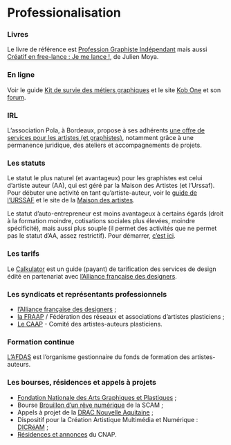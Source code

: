 # Professionalisation

### Livres
Le livre de référence est [Profession Graphiste Indépendant](http://www.profession-graphiste-independant.com/) mais aussi [Créatif en free-lance : Je me lance !](http://www.creatif-freelance.com/), de Julien Moya.

### En ligne 
Voir le guide [Kit de survie des métiers graphiques](http://kitdesurvie.metiers-graphiques.fr/) et le site [Kob One](https://www.kob-one.com/) et son [forum](https://www.kob-one.com/forum/).

### IRL 
L’association Pola, à Bordeaux, propose à ses adhérents [une offre de services pour les artistes (et graphistes)](https://pola.fr/ressources-pro/), notamment grâce à une permanence juridique, des ateliers et accompagnements de projets.

### Les statuts 
Le statut le plus naturel (et avantageux) pour les graphistes est celui d’artiste auteur (AA), qui est géré par la Maison des Artistes (et l’Urssaf). Pour débuter une activité en tant qu’artiste-auteur, voir le [guide de l’URSSAF](https://www.urssaf.fr/portail/home/espaces-dedies/artistes-auteurs-diffuseurs-comm/vous-etes-artiste-auteur/debuter-votre-activite.html) et le site de la [Maison des artistes](http://www.secu-artistes-auteurs.fr).

Le statut d’auto-entrepreneur est moins avantageux à certains égards (droit à la formation moindre, cotisations sociales plus élevées, moindre spécificité), mais aussi plus souple (il permet des activités que ne permet pas le statut d’AA, assez restrictif).
Pour démarrer, [c’est ici](https://www.autoentrepreneur.urssaf.fr/portail/accueil/creer-mon-auto-entreprise.html).

### Les tarifs 
Le [Calkulator](https://www.calkulator.com/fr/accueil/) est un guide (payant) de tarification des services de design édité en partenariat avec [l’Alliance française des designers](http://www.alliance-francaise-des-designers.org/).

### Les syndicats et représentants professionnels 
* [l’Alliance française des designers](http://www.alliance-francaise-des-designers.org/) ;
* [la FRAAP](http://fraap.org) / Fédération des réseaux et associations d’artistes plasticiens ;
* [Le CAAP](http://caap.asso.fr) - Comité des artistes-auteurs plasticiens.

### Formation continue 
[L’AFDAS](https://www.afdas.com/) est l’organisme gestionnaire du fonds de formation des artistes-auteurs.

### Les bourses, résidences et appels à projets 
* [Fondation Nationale des Arts Graphiques et Plastiques](http://fnagp.fr) ;
* Bourse [Brouillon d’un rêve numérique](http://www.scam.fr/Brouillon-dun-reve) de la SCAM ;
* Appels à projet de la [DRAC Nouvelle Aquitaine]( https://www.culture.gouv.fr/Regions/DRAC-Nouvelle-Aquitaine/Appels-a-projets-et-a-candidatures) ;
* Dispositif pour la Création Artistique Multimédia et Numérique : [DICRéAM](https://www.cnc.fr/professionnels/aides-et-financements/creation-numerique/dispositif-pour-la-creation-artistique-multimedia-et-numerique-dicream_191324) ;
* [Résidences et annonces](https://www.cnap.fr/annonces) du CNAP.